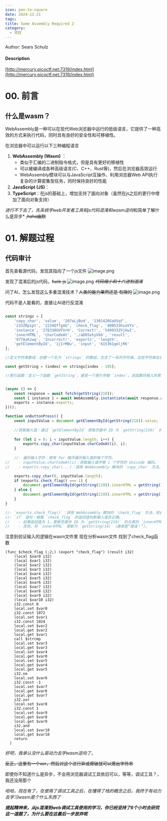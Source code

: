 ```yaml
---
icon: pen-to-square
date: 2024-12-21
tags: 
title: Some Assembly Required 2
category:
  - 项目
---
```

Author: Sears Schulz

#### Description
[http://mercury.picoctf.net:7319/index.html](http://mercury.picoctf.net:7319/index.html)

# 00. 前言
## 什么是wasm？
WebAssembly是一种可以在现代Web浏览器中运行的低级语言，它提供了一种高效的方式来执行代码，同时具有良好的安全性和可移植性。

在浏览器中可以运行以下三种编程语言
1. **WebAssembly (Wasm)** ：
   - 类似于汇编的二进制指令格式，但是具有更好的移植性
   - 可以被编译成各种高级语言(C、C++、Rust等)，然后在浏览器高效运行
   - WebAssembly模块可以与JavaScript互操作、利用浏览器Web API执行复杂的计算密集型任务，同时保持良好的性能
1. **JavaScript (JS)**：
2. **TypeScript**：在js的基础上，增加支持了面向对象（虽然在js之后的更行中增加了面向对象支持）

  *进行不下去了，先系统学web开发者工具和js代码混淆和wasm逆向*和简单了解什么是异步* ~~,haha幽默~~

# 01. 解题过程
## 代码审计
首先查看源代码，发现其指向了一个js文件
![image.png](https://cdn.jsdelivr.net/gh/fakeppa/blog-img/20241221141301.png)

发现了混淆后的js代码，~~fuck-js~~
![image.png](https://cdn.jsdelivr.net/gh/fakeppa/blog-img/20241221141409.png)
*~~代码缩小和十六进制混淆~~*

问了AI，怎么发现这么多重混淆技术？~~人类的能力果然还是 有限的~~
![image.png](https://cdn.jsdelivr.net/gh/fakeppa/blog-img/20241221141733.png)

代码不是人能看的，直接让AI进行反混淆
```js

const strings = [
    'copy_char', 'value', '207aLjBod', '1301420SaUSqf', 
    '233ZRpipt', '2224QffgXU', 'check_flag', '408533hsoVYx', 
    'instance', '278338GVFUrH', 'Correct!', '549933ZVjkwI', 
    'innerHTML', 'charCodeAt', './aD8SvhyVkb', 'result', 
    '977AzKzwq', 'Incorrect!', 'exports', 'length', 
    'getElementById', '1jIrMBu', 'input', '615361geljRK'
];

//定义字符串数组：创建一个名为 `strings` 的数组，包含了一系列字符串。这些字符串在后续代码中用于替代混淆的标识符和文本。

const getString = (index) => strings[index - 195];

//索引函数：定义一个函数 `getString`，接受一个索引参数 `index`。该函数将输入的索引减去 195，然后返回 `strings` 数组中对应的字符串。这是反混淆的关键部分，使得代码更易读。


(async () => {
    const response = await fetch(getString(210));
    const { instance } = await WebAssembly.instantiate(await response.arrayBuffer());
    exports = instance.exports;
})();

function onButtonPress() {
    const inputValue = document.getElementById(getString(218)).value;
    
    //获取输入值：通过 `getElementById` 获取页面中 ID 为 `getString(218)` 的元素（通常是一个输入框），并获取其值。
    
    for (let i = 0; i < inputValue.length; i++) {
        exports.copy_char(inputValue.charCodeAt(i), i);
    }
    
    //- 遍历输入字符：使用 for 循环遍历输入值的每个字符。
//    - inputValue.charCodeAt(i)：获取输入值中第 i 个字符的 Unicode 编码。
//    - exports.copy_char(...)：调用 WebAssembly 模块的 `copy_char` 方法，将字符的 Unicode 编码和索引传递给它。

    exports.copy_char(0, inputValue.length);
    if (exports.check_flag() === 1) {
        document.getElementById(getString(219)).innerHTML = getString(10);
    } else {
        document.getElementById(getString(219)).innerHTML = getString(14);
    }
}

//- `exports.check_flag()`：调用 WebAssembly 模块的 `check_flag` 方法，检查输入是否正确。
//- `if` 语句：根据 `check_flag` 的返回值判断输入是否正确。
//    - 如果返回值为 1，更新页面中 ID 为 `getString(219)` 的元素的 `innerHTML` 为 `getString(10)`（通常是“正确！”）。
//    - 否则，将 `innerHTML` 更新为 `getString(14)`（通常是“错误！”）。

```
注意到验证输入的逻辑在wasm文件里
现在分析wasm文件
找到了check_flag函数
```
(func $check_flag (;2;) (export "check_flag") (result i32)
    (local $var0 i32)
    (local $var1 i32)
    (local $var2 i32)
    (local $var3 i32)
    (local $var4 i32)
    (local $var5 i32)
    (local $var6 i32)
    (local $var7 i32)
    (local $var8 i32)
    (local $var9 i32)
    (local $var10 i32)
    i32.const 0
    local.set $var0
    i32.const 1072
    local.set $var1
    i32.const 1024
    local.set $var2
    local.get $var2
    local.get $var1
    call $strcmp
    local.set $var3
    local.get $var3
    local.set $var4
    local.get $var0
    local.set $var5
    local.get $var4
    local.get $var5
    i32.ne
    local.set $var6
    i32.const -1
    local.set $var7
    local.get $var6
    local.get $var7
    i32.xor
    local.set $var8
    i32.const 1
    local.set $var9
    local.get $var8
    local.get $var9
    i32.and
    local.set $var10
    local.get $var10
    return
  )
```
*好吧，我承认没什么驱动力去学wasm逆向了*，

~~反正，这里有一个xor，然后对这个进行异或爆破就可以爆出字符串~~

即使你不知道什么是异步，不会用浏览器调试工具依旧可以，等等，调试工具？，我还没用那个

*哈哈，现在有了，在使用了调试工具之后，在懂得了栈的概念之后，我终于有动力去学习wasm是个什么东西了*


***提起精神来，从js混淆到web调试工具使用的学习，你已经坚持了6个小时去研究这一道题了，为什么要在这最后一步放弃呢***


